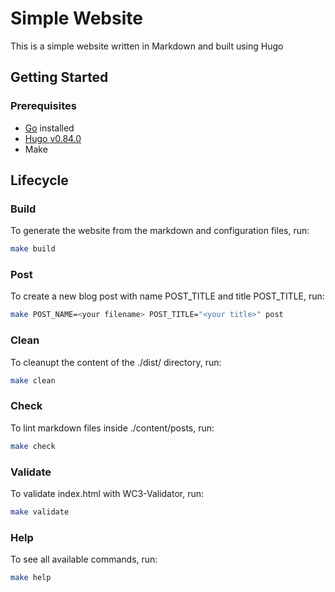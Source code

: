 # Simple Website

This is a simple website written in Markdown and built using Hugo

## Getting Started

### Prerequisites
- [Go](https://golang.org/doc/install) installed
- [Hugo v0.84.0](https://github.com/gohugoio/hugo/releases/tag/v0.84.0)
- Make

## Lifecycle

### Build

To generate the website from the markdown and configuration files, run:

```bash
make build
```

### Post

To create a new blog post with name POST_TITLE and title POST_TITLE, run:

```bash
make POST_NAME=<your filename> POST_TITLE="<your title>" post
```

### Clean

To cleanupt the content of the ./dist/ directory, run:

```bash
make clean
```

### Check

To lint markdown files inside ./content/posts, run:

```bash
make check
```

### Validate

To validate index.html with WC3-Validator, run:

```bash
make validate
```

### Help

To see all available commands, run:

```bash
make help
```
